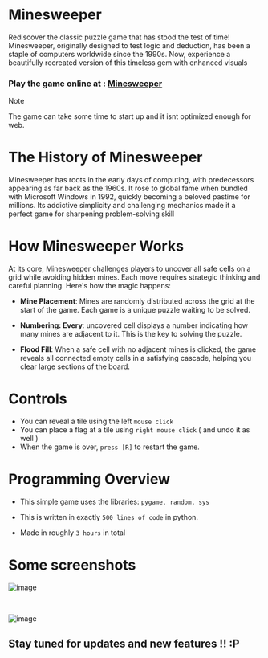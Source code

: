 # Minesweeper
Rediscover the classic puzzle game that has stood the test of time! Minesweeper, originally designed to test logic and deduction, has been a staple of computers worldwide since the 1990s. Now, experience a beautifully recreated version of this timeless gem with enhanced visuals

### Play the game online at : [Minesweeper](https://10menoscared07.github.io/minesweeper/)

> [!NOTE]
> The game can take some time to start up and it isnt optimized enough for web.

# The History of Minesweeper

Minesweeper has roots in the early days of computing, with predecessors appearing as far back as the 1960s. It rose to global fame when bundled with Microsoft Windows in 1992, quickly becoming a beloved pastime for millions. Its addictive simplicity and challenging mechanics made it a perfect game for sharpening problem-solving skill

# How Minesweeper Works

At its core, Minesweeper challenges players to uncover all safe cells on a grid while avoiding hidden mines. Each move requires strategic thinking and careful planning. Here's how the magic happens:

- **Mine Placement**: Mines are randomly distributed across the grid at the start of the game. Each game is a unique puzzle waiting to be solved.
  
- **Numbering: Every**: uncovered cell displays a number indicating how many mines are adjacent to it. This is the key to solving the puzzle.
  
- **Flood Fill**: When a safe cell with no adjacent mines is clicked, the game reveals all connected empty cells in a satisfying cascade, helping you clear large sections of the board.
  

# Controls

- You can reveal a tile using the left `mouse click`
- You can place a flag at a tile using `right mouse click` ( and undo it as well )
- When the game is over, `press [R]` to restart the game.

# Programming Overview

- This simple game uses the libraries:
  ``` pygame, random, sys ```

- This is written in exactly ` 500 lines of code ` in python.
  
- Made in roughly ` 3 hours ` in total 




# Some screenshots 

![image](https://github.com/user-attachments/assets/43ffaca6-e73d-4bd7-9479-8ff5a199f6b4)

<br/>

![image](https://github.com/user-attachments/assets/635cdbcf-9714-4c15-8d83-0a9b8a66c3ba)

## Stay tuned for updates and new features !! :P
